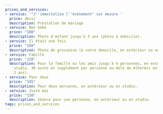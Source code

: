 ```yaml
---
prices_and_services:
- service: '"J''immortalise l''événement" sur mesure '
  price: devis
  description: Prestation de mariage
- service: Mon bébé
  price: "100"
  description: Photo d'enfant jusqu'à 3 ans (photo à domicile).
- service: Il était une fois
  price: "160"
  description: Photo de grossesse (à votre domicile, en extérieur ou en studio).
- service: Famille
  price: "220"
  description: Pour la famille ou les amis jusqu'à 4 personnes, en extérieur ou en
    studio. 30 euros en supplément par personne au-delà de 4(hormis enfant jusqu'à
    2 ans).
- service: Pour deux
  price: "195"
  description: Pour deux personne, en extérieur ou en studio.
- service: Juste moi
  price: "130"
  description: Séance pour une personne, en extérieur ou en studio.
tags: prices_and_services
---
```

